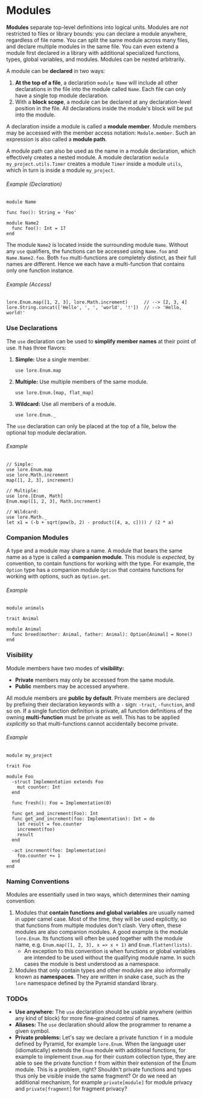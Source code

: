 # Modules

**Modules** separate top-level definitions into logical units. Modules are *not* restricted to files or library bounds: you can declare a module anywhere, regardless of file name. You can split the same module across many files, and declare multiple modules in the same file. You can even extend a module first declared in a library with additional specialized functions, types, global variables, and modules. Modules can be nested arbitrarily.

A module can be **declared** in two ways:

1. **At the top of a file**, a declaration `module Name` will include all other declarations in the file into the module called `Name`. Each file can only have a single top module declaration.
2. With a **block scope**, a module can be declared at any declaration-level position in the file. All declarations inside the module's block will be put into the module.

A declaration inside a module is called a **module member**. Module members may be accessed with the member access notation: `Module.member`. Such an expression is also called a **module path**.

A module path can also be used as the name in a module declaration, which effectively creates a nested module. A module declaration `module my_project.utils.Timer` creates a module `Timer` inside a module `utils`, which in turn is inside a module `my_project`.

###### Example (Declaration)

```
module Name

func foo(): String = 'Foo'

module Name2
  func foo(): Int = 17
end
```

The module `Name2` is located inside the surrounding module `Name`. Without any `use` qualifiers, the functions can be accessed using `Name.foo` and `Name.Name2.foo`. Both `foo` multi-functions are completely distinct, as their full names are different. Hence we each have a multi-function that contains only one function instance.

###### Example (Access)

```
lore.Enum.map([1, 2, 3], lore.Math.increment)      // --> [2, 3, 4]
lore.String.concat(['Hello', ', ', 'world', '!'])  // --> 'Hello, world!'
```



### Use Declarations

The `use` declaration can be used to **simplify member names** at their point of use. It has three flavors:

1. **Simple:** Use a single member.

   ```
   use lore.Enum.map
   ```

2. **Multiple:** Use multiple members of the same module.

   ```
   use lore.Enum.[map, flat_map]
   ```

3. **Wildcard:** Use all members of a module.

   ```
   use lore.Enum._
   ```

The `use` declaration can only be placed at the top of a file, below the optional top module declaration.

###### Example

```
// Simple:
use lore.Enum.map
use lore.Math.increment
map([1, 2, 3], increment)

// Multiple:
use lore.[Enum, Math]
Enum.map([1, 2, 3], Math.increment)

// Wildcard:
use lore.Math._
let x1 = (-b + sqrt(pow(b, 2) - product([4, a, c]))) / (2 * a)
```



### Companion Modules

A type and a module may share a name. A module that bears the same name as a type is called a **companion module**. This module is *expected*, by convention, to contain functions for working with the type. For example, the `Option` type has a companion module `Option` that contains functions for working with options, such as `Option.get`.

###### Example

```
module animals

trait Animal

module Animal
  func breed(mother: Animal, father: Animal): Option[Animal] = None()
end
```



### Visibility

Module members have two modes of **visibility:**

- **Private** members may only be accessed from the same module.
- **Public** members may be accessed anywhere. 

All module members are **public by default**. Private members are declared by prefixing their declaration keywords with a `-` sign: `-trait`, `-function`, and so on. If a single function definition is private, all function definitions of the owning **multi-function** must be private as well. This has to be applied *explicitly* so that multi-functions cannot accidentally become private.

###### Example

```
module my_project

trait Foo

module Foo
  -struct Implementation extends Foo
    mut counter: Int
  end
  
  func fresh(): Foo = Implementation(0)
  
  func get_and_increment(Foo): Int
  func get_and_increment(foo: Implementation): Int = do
    let result = foo.counter
    increment(foo)
    result
  end
  
  -act increment(foo: Implementation)
    foo.counter += 1
  end
end
```



### Naming Conventions

Modules are essentially used in two ways, which determines their naming convention:

1. Modules that **contain functions and global variables** are usually named in upper camel case. Most of the time, they will be used explicitly, so that functions from multiple modules don't clash. Very often, these modules are also companion modules. A good example is the module `lore.Enum`. Its functions will often be used together with the module name, e.g. `Enum.map([1, 2, 3], x => x + 1)` and `Enum.flatten(lists)`.
   - An exception to this convention is when functions or global variables are intended to be used without the qualifying module name. In such cases the module is best understood as a namespace.
2. Modules that only contain types and other modules are also informally known as **namespaces**. They are written in snake case, such as the `lore` namespace defined by the Pyramid standard library.



### TODOs

- **Use anywhere:** The `use` declaration should be usable anywhere (within any kind of block) for more fine-grained control of names.
- **Aliases:** The `use` declaration should allow the programmer to rename a given symbol.
- **Private problems:** Let's say we declare a private function `f` in a module defined by Pyramid, for example `lore.Enum`. When the language user (idiomatically) extends the `Enum` module with additional functions, for example to implement `Enum.map`  for their custom collection type, they are able to see the private function `f` from within their extension of the Enum module. This is a problem, right? Shouldn't private functions and types thus only be visible inside the same fragment? Or do we need an additional mechanism, for example `private[module]` for module privacy and `private[fragment]` for fragment privacy?


